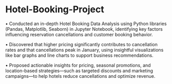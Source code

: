 # Hotel-Booking-Project
•	Conducted an in-depth Hotel Booking Data Analysis using Python libraries (Pandas, Matplotlib, Seaborn) in Jupyter Notebook, identifying key factors influencing reservation cancellations and customer booking behavior.

•	Discovered that higher pricing significantly contributes to cancellation rates and that cancellations peak in January, using insightful visualizations like bar graphs and line charts to support business recommendations.

•	Proposed actionable insights for pricing, seasonal promotions, and location-based strategies—such as targeted discounts and marketing campaigns—to help hotels reduce cancellations and optimize revenue.
